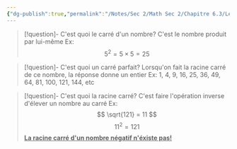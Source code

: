 ```yaml
---
{"dg-publish":true,"permalink":"/Notes/Sec 2/Math Sec 2/Chapitre 6.3/Le nombre carré/"}
---
```



>[!question]- C'est quoi le carré d'un nombre?
>C'est le nombre produit par lui-même
>Ex:
>$$5^2=5\times5=25$$

>[!question]- C'est quoi un carré parfait?
>Lorsqu'on fait la racine carré de ce nombre, la réponse donne un entier
>Ex: 1, 4, 9, 16, 25, 36, 49, 64, 81, 100, 121, 144, etc

>[!question]- C'est quoi la racine carré?
>C'est faire l'opération inverse d'élever un nombre au carré
>Ex:
>$$ \sqrt{121} = 11 $$
>$$11^2 = 121$$
><u> **La racine carré d'un nombre négatif n'éxiste pas!** </u>

